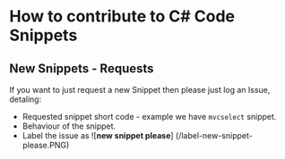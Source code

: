 # How to contribute to C# Code Snippets

## New Snippets - Requests

If you want to just request a new Snippet then please just log an Issue, detaling:

- Requested snippet short code - example we have `mvcselect` snippet. 
- Behaviour of the snippet.
- Label the issue as ![**new snippet please**] (/label-new-snippet-please.PNG)



